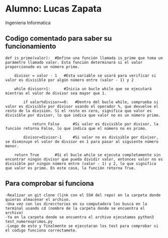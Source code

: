 # Alumno: Lucas Zapata 
Ingenieria Informatica
## Codigo comentado para saber su funcionamiento
    def is_prime(valor):  #Define una función llamada is_prime que toma un parámetro llamado valor. Esta función determinará si el valor proporcionado es un número primo.
    
        divisor = valor - 1   #Esta variable se usará para verificar si valor es divisible por algún número entre (valor - 1) y 2 
    
        while divisor>1:      #Inicia un bucle while que se ejecutará mientras el valor de divisor sea mayor que 1.
       
            if valor%divisor==0:   #Dentro del bucle while, comprueba si valor es divisible por divisor usando el operador %, que devuelve el resto de la división. Si el resto es cero, significa que valor es divisible por divisor, lo que indica que valor no es un número primo.
            
                return False      #Si valor es divisible por divisor, la función retorna False, lo que indica que el número no es primo.
       
            divisor=divisor-1     #Si valor no es divisible por divisor, se disminuye el valor de divisor en 1 para pasar al siguiente número menor.
    
        return True       #Si el bucle while se ejecuta completamente sin encontrar ningún divisor que pueda dividir valor, entonces valor no es divisible por ningún número entre (valor - 1) y 2, lo que significa que valor es primo. En este caso, la función retorna True.

## Para comprobar si funciona
    -Realizar un git clone (link con el SSH del repo) en la carpeta donde quieras almacenar el archivo.
    -Una vez con los direcctorios en su computadora los busca en la terminal usando cd (nombre de la carpeta donde se encuentra el archivo)
    -Ya en la carpeta donde se encuentra el archivo ejecutamos python3 test_numerosprimos.py
    -Luego de esto y finalmente se ejecutaran los test para comprobar si el codigo funciona correctamete.
